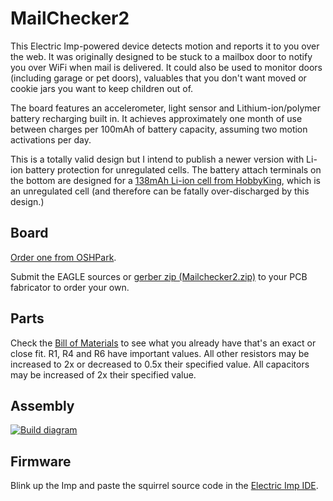 MailChecker2
============

This Electric Imp-powered device detects motion and reports it to you over the web.  It was originally designed to be stuck to a mailbox door
to notify you over WiFi when mail is delivered.  It could also be used to monitor doors (including garage or pet doors), valuables that you
don't want moved or cookie jars you want to keep children out of.

The board features an accelerometer, light sensor and Lithium-ion/polymer battery recharging built in.  It achieves approximately one month
of use between charges per 100mAh of battery capacity, assuming two motion activations per day.

This is a totally valid design but I intend to publish a newer version with Li-ion battery protection for unregulated cells.  The battery
attach terminals on the bottom are designed for a [138mAh Li-ion cell from HobbyKing](http://hobbyking.com/hobbyking/store/__37575__ZIPPY_138mAh_20C_Single_Cell_USA_Warehouse_.html),
which is an unregulated cell (and therefore can be fatally over-discharged by this design.)

## Board

[Order one from OSHPark](http://oshpark.com/shared_projects/IBBSjENY).

Submit the EAGLE sources or [gerber zip (Mailchecker2.zip)](../master/production/Mailchecker2) to your PCB fabricator to order your own.

## Parts

Check the [Bill of Materials](../master/production/Mailchecker2/Mailchecker2-parts.txt) to see what you already have that's an exact or close fit.
R1, R4 and R6 have important values.  All other resistors may be increased to 2x or decreased to 0.5x their specified value.
All capacitors may be increased of 2x their specified value.

## Assembly

[![Build diagram](../master/production/Mailchecker2/Mailchecker2-build-top.png?raw=true)](../master/production/Mailchecker2/Mailchecker2-build-top.pdf?raw=true)

## Firmware

Blink up the Imp and paste the squirrel source code in the [Electric Imp IDE](http://ide.electricimp.com).

